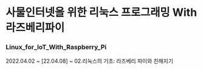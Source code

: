 # 사물인터넷을 위한 리눅스 프로그래밍 With 라즈베리파이

### Linux_for_IoT_With_Raspberry_Pi  

2022.04.02 ~
[22.04.08] ~ 02.리눅스의 기초: 라즈베리 파이와 친해지기
